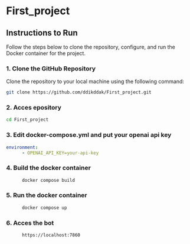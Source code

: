 # First_project

## Instructions to Run

Follow the steps below to clone the repository, configure, and run the Docker container for the project.

### 1. Clone the GitHub Repository

Clone the repository to your local machine using the following command:

```bash
git clone https://github.com/ddikddak/First_project.git
```

### 2. Acces epository
```bash
cd First_project
```

### 3. Edit docker-compose.yml and put your openai api key
```docker-compose.yml
environment:
      - OPENAI_API_KEY=your-api-key
```

### 4. Build the docker container
```bash
      docker compose build
```
### 5. Run the docker container
```bash
      docker compose up
```
### 6. Acces the bot
```
      https://localhost:7860
```
